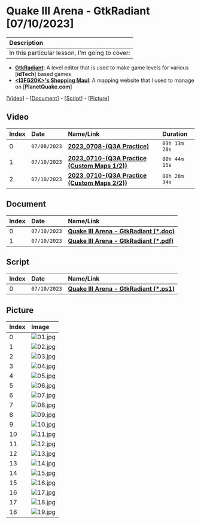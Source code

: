 
# Quake III Arena - GtkRadiant [07/10/2023]

| Description |
|:------------|
| In this particular lesson, I'm going to cover: |
- [**GtkRadiant**](https://icculus.org/gtkradiant/): A level editor that is used to make game levels for various [**idTech**] based games<br>
- [**&lt;I3FG20K&gt;'s Shopping Maul**](http://web.archive.org/web/20010716191646/http://www.planetquake.com/bfg20k): A mapping website that I used to manage on [**PlanetQuake.com**]



[[Video](#video)] - [[Document](#document)] - [[Script](#script)] - [[Picture](#picture)]

## Video

| Index | Date         | Name/Link                                                                      | Duration      |
|:------|:-------------|:-------------------------------------------------------------------------------|:--------------|
| 0     | `07/08/2023` | **[2023_0708-(Q3A Practice)](https://youtu.be/RCkI2OFtCB4)**                   | `03h 13m 28s` |
| 1     | `07/10/2023` | **[2023_0710-(Q3A Practice (Custom Maps 1/2))](https://youtu.be/bQ46Pvp0tOo)** | `00h 44m 15s` |
| 2     | `07/10/2023` | **[2023_0710-(Q3A Practice (Custom Maps 2/2))](https://youtu.be/_siuaph1_vc)** | `00h 28m 34s` |

## Document

| Index | Date         | Name/Link                                                                                                                                                  |
|:------|:-------------|:-----------------------------------------------------------------------------------------------------------------------------------------------------------|
| 0     | `07/10/2023` | **[Quake III Arena - GtkRadiant (*.doc)](https://github.com/mcc85s/FightingEntropy/blob/main/Docs/20230710/2023_0710-(Quake_III_Arena_-_GtkRadiant).doc)** |
| 1     | `07/10/2023` | **[Quake III Arena - GtkRadiant (*.pdf)](https://github.com/mcc85s/FightingEntropy/blob/main/Docs/20230710/2023_0710-(Quake_III_Arena_-_GtkRadiant).pdf)** |

## Script

| Index | Date         | Name/Link                                                                                                                                                  |
|:------|:-------------|:-----------------------------------------------------------------------------------------------------------------------------------------------------------|
| 0     | `07/10/2023` | **[Quake III Arena - GtkRadiant (*.ps1)](https://github.com/mcc85s/FightingEntropy/blob/main/Docs/20230710/2023_0710-(Quake_III_Arena_-_GtkRadiant).ps1)** |

## Picture

| Index | Image                                                                                    |
|:------|:-----------------------------------------------------------------------------------------|
| 0     | ![01.jpg](https://github.com/mcc85s/FightingEntropy/blob/main/Docs/20230710/Pics/01.jpg) |
| 1     | ![02.jpg](https://github.com/mcc85s/FightingEntropy/blob/main/Docs/20230710/Pics/02.jpg) |
| 2     | ![03.jpg](https://github.com/mcc85s/FightingEntropy/blob/main/Docs/20230710/Pics/03.jpg) |
| 3     | ![04.jpg](https://github.com/mcc85s/FightingEntropy/blob/main/Docs/20230710/Pics/04.jpg) |
| 4     | ![05.jpg](https://github.com/mcc85s/FightingEntropy/blob/main/Docs/20230710/Pics/05.jpg) |
| 5     | ![06.jpg](https://github.com/mcc85s/FightingEntropy/blob/main/Docs/20230710/Pics/06.jpg) |
| 6     | ![07.jpg](https://github.com/mcc85s/FightingEntropy/blob/main/Docs/20230710/Pics/07.jpg) |
| 7     | ![08.jpg](https://github.com/mcc85s/FightingEntropy/blob/main/Docs/20230710/Pics/08.jpg) |
| 8     | ![09.jpg](https://github.com/mcc85s/FightingEntropy/blob/main/Docs/20230710/Pics/09.jpg) |
| 9     | ![10.jpg](https://github.com/mcc85s/FightingEntropy/blob/main/Docs/20230710/Pics/10.jpg) |
| 10    | ![11.jpg](https://github.com/mcc85s/FightingEntropy/blob/main/Docs/20230710/Pics/11.jpg) |
| 11    | ![12.jpg](https://github.com/mcc85s/FightingEntropy/blob/main/Docs/20230710/Pics/12.jpg) |
| 12    | ![13.jpg](https://github.com/mcc85s/FightingEntropy/blob/main/Docs/20230710/Pics/13.jpg) |
| 13    | ![14.jpg](https://github.com/mcc85s/FightingEntropy/blob/main/Docs/20230710/Pics/14.jpg) |
| 14    | ![15.jpg](https://github.com/mcc85s/FightingEntropy/blob/main/Docs/20230710/Pics/15.jpg) |
| 15    | ![16.jpg](https://github.com/mcc85s/FightingEntropy/blob/main/Docs/20230710/Pics/16.jpg) |
| 16    | ![17.jpg](https://github.com/mcc85s/FightingEntropy/blob/main/Docs/20230710/Pics/17.jpg) |
| 17    | ![18.jpg](https://github.com/mcc85s/FightingEntropy/blob/main/Docs/20230710/Pics/18.jpg) |
| 18    | ![19.jpg](https://github.com/mcc85s/FightingEntropy/blob/main/Docs/20230710/Pics/19.jpg) |
